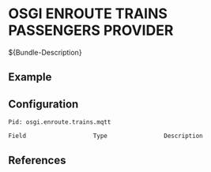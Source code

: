 # OSGI ENROUTE TRAINS PASSENGERS PROVIDER

${Bundle-Description}

## Example

## Configuration

	Pid: osgi.enroute.trains.mqtt
	
	Field					Type				Description
		
	
## References

